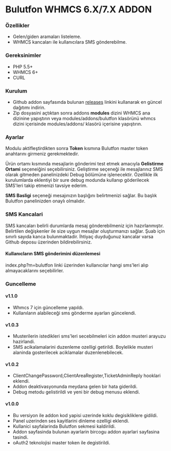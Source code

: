 # Bulutfon WHMCS 6.X/7.X ADDON

### Özellikler

* Gelen/giden aramaları listeleme.
* WHMCS kancaları ile kullanıcılara SMS gönderebilme.

### Gereksinimler

* PHP 5.5+
* WHMCS 6+
* CURL

### Kurulum

* Github addon sayfasında bulunan [releases](https://github.com/hakanersu/bulutfon-whmcs/releases) linkini kullanarak en güncel dağıtımı indirin.
* Zip dosyasini açtıktan sonra addons **modules** dizini WHMCS ana dizinine yapıştırın veya modules/addons/bulutfon klasörünü whmcs dizini içerisinde modules/addons/ klasörü içerisine yapıştırın.

### Ayarlar

Modulu aktifleştirdikten sonra **Token** kısmına Bulutfon master token anahtarını girmeniz gerekmektedir.

Ürün ortamı kısmında mesajlarin gönderimi test etmek amacıyla **Gelistirme Ortami** seçeneiğini seçebilirsiniz. Geliştirme seçeneği ile mesajlarınız SMS olarak gitmeden panelinizdeki Debug bölümüne işlenecektir. Özellikle ilk kurulumlarda eklentiyi bir sure debug modunda kullanıp göderilecek SMS'leri takip etmenizi tavsiye ederim.

**SMS Basligi** seçeneği mesajınızın başlığını belirtmenizi sağlar. Bu başlık Bulutfon panelinizden onaylı olmalıdır.

### SMS Kancalari

SMS kancaları belirli durumlarda mesaj gönderebilmeniz için hazırlanmıştır. Belirtilen değişkenler ile size uygun mesajlar oluşturmanızı sağlar. Şuab için sınırlı sayıda kanca bulunmaktadir. İhtiyaç duyduğunuz kancalar varsa Github deposu üzerinden bildirebilirsiniz.

#### Kullanıcların SMS gönderimini düzenlemesi
index.php?m=bulutfon linki üzerinden kullanıcılar hangi sms'leri alıp almayacaklarını seçebilirler.

### Guncelleme

#### v1.1.0
* Whmcs 7 için güncelleme yapıldı.
* Kullanıların alabileceği sms gönderme ayarları güncelendi.

#### v1.0.3
* Musterilerin istedikleri sms'leri secebilmeleri icin addon musteri arayuzu hazirlandi.
* SMS acikalamalarini duzenleme ozelligi getirildi. Boylelikle musteri alaninda gosterilecek aciklamalar duzenlenebilecek.

#### v1.0.2
* ClientChangePassword,ClientAreaRegister,TicketAdminReply hooklari eklendi.
* Addon deaktivasyonunda meydana gelen bir hata giderildi.
* Debug metodu gelistirildi ve yeni bir debug menusu eklendi.

#### v1.0.0
* Bu versiyon ile addon kod yapisi uzerinde koklu degisikliklere gidildi.
* Panel uzerinden ses kayitlarini dinleme ozelligi eklendi.
* Kullanici sayfalarinda Bulutfon sekmesi kaldirildi.
* Addon sayfasinda bulunan ayarlarin bircogu addon ayarlari sayfasina tasindi.
* oAuth2 teknolojisi master token ile degistirildi.






